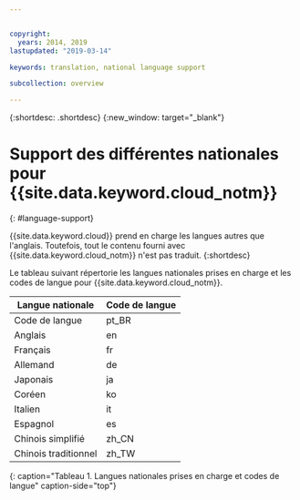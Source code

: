 ```yaml
---


copyright:
  years: 2014, 2019
lastupdated: "2019-03-14"

keywords: translation, national language support

subcollection: overview

---
```


{:shortdesc: .shortdesc}
{:new_window: target="_blank"}

# Support des différentes nationales pour {{site.data.keyword.cloud_notm}}
{: #language-support}

{{site.data.keyword.cloud}} prend en charge les langues autres que l'anglais. Toutefois, tout le contenu fourni avec {{site.data.keyword.cloud_notm}} n'est pas traduit.
{:shortdesc}

Le tableau suivant répertorie les langues nationales prises en charge et les codes de langue pour {{site.data.keyword.cloud_notm}}.

| Langue nationale | Code de langue |
|----------|---------|
| Code de langue | pt_BR |
| Anglais | en |
| Français | fr |
| Allemand | de |
| Japonais | ja |
| Coréen | ko |
| Italien | it |
| Espagnol | es |
| Chinois simplifié | zh_CN |
| Chinois traditionnel | zh_TW |
{: caption="Tableau 1. Langues nationales prises en charge et codes de langue" caption-side="top"}
